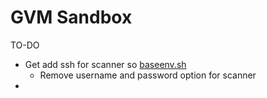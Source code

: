 # GVM Sandbox






TO-DO
- Get add ssh for scanner so [baseenv.sh](/modules/configs/baseenv.sh)
    - Remove username and password option for scanner 
- 





